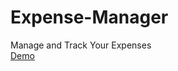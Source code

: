 # Expense-Manager
Manage and Track Your Expenses
<br/>
<a href="http://expense-manage.herokuapp.com/">Demo</a>
